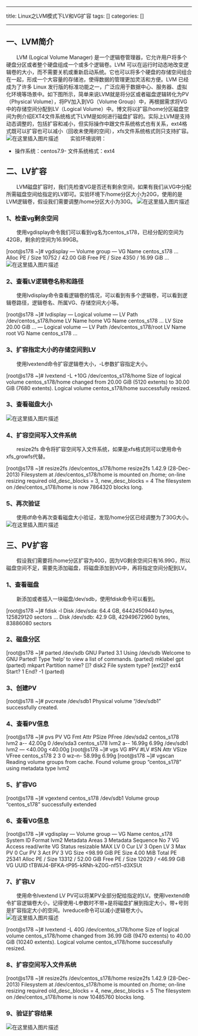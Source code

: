 
--- 
title:  Linux之LVM模式下LV和VG扩容 
tags: []
categories: [] 

---
## 一、LVM简介

  LVM (Logical Volume Manager) 是一个逻辑卷管理器，它允许用户将多个硬盘分区或者整个硬盘组成一个或多个逻辑卷。LVM 可以在运行时动态地改变逻辑卷的大小，而不需要关机或重新启动系统。它也可以将多个硬盘的存储空间组合在一起，形成一个大容量的存储池，使得数据的管理更加灵活和方便。LVM 已经成为了许多 Linux 发行版的标准功能之一，广泛应用于数据中心、服务器、虚拟化环境等场景中。如下图所示，简单来说LVM就是将分区或者磁盘逻辑转化为PV（Physical Volume），将PV加入到VG（Volume Group）中，再根据需求将VG中的存储空间分配到LV（Logical Volume）中。博文将以扩容/home分区磁盘空间为例介绍EXT4文件系统格式下LVM是如何进行磁盘扩容的。实际上LVM是支持动态调整的，包括扩容和减小，但实际操作中跟文件系统格式也有关系，ext4格式既可以扩容也可以减小（回收未使用的空间），xfs文件系统格式则只支持扩容。 <img src="https://img-blog.csdnimg.cn/5f62d313174c42efadd7ae64c9446276.png" alt="在这里插入图片描述">   实验环境说明：
- 操作系统：centos7.9- 文件系统格式：ext4
## 二、LV扩容

  LVM磁盘扩容时，我们先检查VG是否还有剩余空间，如果有我们从VG中分配所需磁盘空间给指定的LV即可。实验环境下/home分区大小为20G，使用的是LVM逻辑卷，假设我们需要调整/home分区大小为30G。 <img src="https://img-blog.csdnimg.cn/856a1fdf16444c178e5748c4b970416b.png" alt="在这里插入图片描述">

### 1、检查vg剩余空间

  使用vgdisplay命令我们可以看到vg名为centos_s178，已经分配的空间为42GB，剩余的空间为16.99GB。

>  
 [root@s178 ~]# vgdisplay — Volume group — VG Name centos_s178 … Alloc PE / Size 10752 / 42.00 GiB Free PE / Size 4350 / 16.99 GiB … <img src="https://img-blog.csdnimg.cn/b3098ecf514545a5b61e380c738ae285.png" alt="在这里插入图片描述"> 


### 2、查看LV逻辑卷名称和路径

  使用lvdisplay命令查看逻辑卷的情况，可以看到有多个逻辑卷，可以看到逻辑卷路径，逻辑卷名、所属VG、存储空间大小等。

>  
 [root@s178 ~]# lvdisplay — Logical volume — LV Path /dev/centos_s178/home LV Name home VG Name centos_s178 … LV Size 20.00 GiB … — Logical volume — LV Path /dev/centos_s178/root LV Name root VG Name centos_s178 … 


### 3、扩容指定大小的存储空间到LV

  使用lvextend命令扩容逻辑卷大小，-L参数扩容指定大小。

>  
 [root@s178 ~]# lvextend -L +10G /dev/centos_s178/home Size of logical volume centos_s178/home changed from 20.00 GiB (5120 extents) to 30.00 GiB (7680 extents). Logical volume centos_s178/home successfully resized. 


### 3、查看磁盘大小

<img src="https://img-blog.csdnimg.cn/84d24f7df4ca4a458938f97d7b377755.png" alt="在这里插入图片描述">

### 4、扩容空间写入文件系统

  resize2fs 命令将扩容空间写入文件系统，如果是xfs格式则可以使用命令xfs_growfs代替。

>  
 [root@s178 ~]# resize2fs /dev/centos_s178/home resize2fs 1.42.9 (28-Dec-2013) Filesystem at /dev/centos_s178/home is mounted on /home; on-line resizing required old_desc_blocks = 3, new_desc_blocks = 4 The filesystem on /dev/centos_s178/home is now 7864320 blocks long. 


### 5、再次验证

  使用df命令再次查看磁盘大小验证，发现/home分区已经调整为了30G大小。 <img src="https://img-blog.csdnimg.cn/b261a785c7d5414796c37998985f7d8c.png" alt="在这里插入图片描述">

## 三、PV扩容

  假设我们需要将/home分区扩容为40G，因为VG剩余空间只有16.99G，所以磁盘空间不足，需要先添加磁盘，将磁盘添加到VG中，再将指定空间分配到LV。

### 1、查看磁盘

  新添加或者插入一块磁盘/dev/sdb，使用fdisk命令可以看到。

>  
 [root@s178 ~]# fdisk -l Disk /dev/sda: 64.4 GB, 64424509440 bytes, 125829120 sectors … Disk /dev/sdb: 42.9 GB, 42949672960 bytes, 83886080 sectors 


### 2、磁盘分区

>  
 [root@s178 ~]# parted /dev/sdb GNU Parted 3.1 Using /dev/sdb Welcome to GNU Parted! Type ‘help’ to view a list of commands. (parted) mklabel gpt (parted) mkpart Partition name? []? disk2 File system type? [ext2]? ext4 Start? 1 End? -1 (parted) 


### 3、创建PV

>  
 [root@s178 ~]# pvcreate /dev/sdb1 Physical volume “/dev/sdb1” successfully created. 


### 4、查看PV信息

>  
 [root@s178 ~]# pvs PV VG Fmt Attr PSize PFree /dev/sda2 centos_s178 lvm2 a-- 42.00g 0 /dev/sda3 centos_s178 lvm2 a-- 16.99g 6.99g /dev/sdb1 lvm2 — &lt;40.00g &lt;40.00g [root@s178 ~]# vgs VG #PV #LV #SN Attr VSize VFree centos_s178 2 3 0 wz–n- 58.99g 6.99g [root@s178 ~]# vgscan Reading volume groups from cache. Found volume group “centos_s178” using metadata type lvm2 


### 5、扩容VG

>  
 [root@s178 ~]# vgextend centos_s178 /dev/sdb1 Volume group “centos_s178” successfully extended 


### 6、查看VG信息

>  
 [root@s178 ~]# vgdisplay — Volume group — VG Name centos_s178 System ID Format lvm2 Metadata Areas 3 Metadata Sequence No 7 VG Access read/write VG Status resizable MAX LV 0 Cur LV 3 Open LV 3 Max PV 0 Cur PV 3 Act PV 3 VG Size &lt;98.99 GiB PE Size 4.00 MiB Total PE 25341 Alloc PE / Size 13312 / 52.00 GiB Free PE / Size 12029 / &lt;46.99 GiB VG UUID tTBWJ4-BFKA-tP95-kRNh-kZ0G-nf51-d3XSUt 


### 7、扩容LV

  使用命令lvextend LV PV可以将某PV全部分配给指定的LV。使用lvextend命令扩容逻辑卷大小，记得使用-L参数时不带+是将磁盘扩展到指定大小，带+号则是扩容指定大小的空间。lvreduce命令可以减小逻辑卷大小。 <img src="https://img-blog.csdnimg.cn/998d9d2664944c8f81358e8aa01cbbfc.png" alt="在这里插入图片描述">

>  
 [root@s178 ~]# lvextend -L 40G /dev/centos_s178/home Size of logical volume centos_s178/home changed from 36.99 GiB (9470 extents) to 40.00 GiB (10240 extents). Logical volume centos_s178/home successfully resized. 


### 8、扩容空间写入文件系统

>  
 [root@s178 ~]# resize2fs /dev/centos_s178/home resize2fs 1.42.9 (28-Dec-2013) Filesystem at /dev/centos_s178/home is mounted on /home; on-line resizing required old_desc_blocks = 4, new_desc_blocks = 5 The filesystem on /dev/centos_s178/home is now 10485760 blocks long. 


### 9、验证扩容结果

<img src="https://img-blog.csdnimg.cn/3b558b9d226b406db43dde9f5abc08dd.png" alt="在这里插入图片描述">
